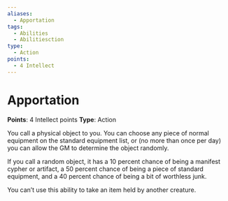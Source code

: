 ```yaml
---
aliases:
  - Apportation
tags:
  - Abilities
  - Abilitiesction
type:
  - Action
points:
  - 4 Intellect
---
```


# Apportation

**Points**: 4 Intellect points
**Type**: Action

You call a physical object to you. You can choose any piece of normal equipment on the standard equipment list, or (no more than once per day) you can allow the GM to determine the object randomly.

If you call a random object, it has a 10 percent chance of being a manifest cypher or artifact, a 50 percent chance of being a piece of standard equipment, and a 40 percent chance of being a bit of worthless junk.

You can’t use this ability to take an item held by another creature.
